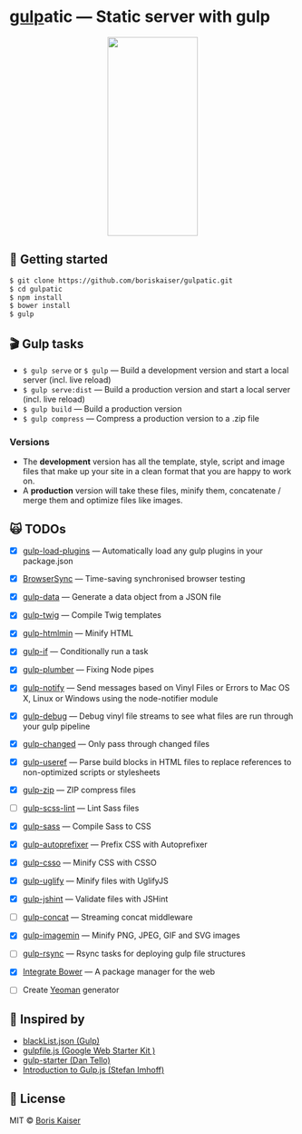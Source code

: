 # [gulp](http://gulpjs.com)atic — Static server with gulp

<p align="center">
  <img width="159" height="350" src="https://raw.githubusercontent.com/boriskaiser/gulpatic/master/src/images/gulp-logo/gulp-logo.png">
</p>

## :rocket: Getting started
```bash
$ git clone https://github.com/boriskaiser/gulpatic.git
$ cd gulpatic
$ npm install
$ bower install
$ gulp
```

## :clapper: Gulp tasks
- `$ gulp serve` or `$ gulp` — Build a development version and start a local server (incl. live reload)
- `$ gulp serve:dist` — Build a production version and start a local server (incl. live reload)
- `$ gulp build` — Build a production version
- `$ gulp compress` — Compress a production version to a .zip file

### Versions
- The **development** version has all the template, style, script and image files that make up your site in a clean format that you are happy to work on.
- A **production** version will take these files, minify them, concatenate / merge them and optimize files like images.

## :scream_cat: TODOs
- [x] [gulp-load-plugins](https://github.com/jackfranklin/gulp-load-plugins) — Automatically load any gulp plugins in your package.json
- [x] [BrowserSync](https://github.com/BrowserSync/browser-sync) — Time-saving synchronised browser testing
- [x] [gulp-data](https://github.com/colynb/gulp-data) — Generate a data object from a JSON file
- [x] [gulp-twig](https://github.com/zimmen/gulp-twig) — Compile Twig templates
- [x] [gulp-htmlmin](https://github.com/jonschlinkert/gulp-htmlmin) — Minify HTML
- [x] [gulp-if](https://github.com/robrich/gulp-if) — Conditionally run a task
- [x] [gulp-plumber](https://github.com/floatdrop/gulp-plumber) — Fixing Node pipes
- [x] [gulp-notify](https://github.com/mikaelbr/gulp-notify) — Send messages based on Vinyl Files or Errors to Mac OS X, Linux or Windows using the node-notifier module
- [x] [gulp-debug](https://github.com/sindresorhus/gulp-debug) — Debug vinyl file streams to see what files are run through your gulp pipeline
- [x] [gulp-changed](https://github.com/sindresorhus/gulp-changed) — Only pass through changed files
- [x] [gulp-useref](https://github.com/jonkemp/gulp-useref) — Parse build blocks in HTML files to replace references to non-optimized scripts or stylesheets
- [x] [gulp-zip](https://github.com/sindresorhus/gulp-zip) — ZIP compress files
- [ ] [gulp-scss-lint](https://github.com/juanfran/gulp-scss-lint) — Lint Sass files
- [x] [gulp-sass](https://github.com/dlmanning/gulp-sass) — Compile Sass to CSS
- [x] [gulp-autoprefixer](https://github.com/sindresorhus/gulp-autoprefixer) — Prefix CSS with Autoprefixer
- [x] [gulp-csso](https://github.com/ben-eb/gulp-csso) — Minify CSS with CSSO
- [x] [gulp-uglify](https://github.com/terinjokes/gulp-uglify) — Minify files with UglifyJS
- [x] [gulp-jshint](https://github.com/spalger/gulp-jshint) — Validate files with JSHint
- [ ] [gulp-concat](https://github.com/wearefractal/gulp-concat) — Streaming concat middleware
- [x] [gulp-imagemin](https://github.com/sindresorhus/gulp-imagemin) — Minify PNG, JPEG, GIF and SVG images
- [ ] [gulp-rsync](https://github.com/jerrysu/gulp-rsync) — Rsync tasks for deploying gulp file structures
- [x] [Integrate Bower](https://github.com/bower/bower) — A package manager for the web
- [ ] Create [Yeoman](http://yeoman.io/) generator


## :raised_hands: Inspired by
- [blackList.json (Gulp)](https://github.com/gulpjs/plugins/blob/master/src/blackList.json)
- [gulpfile.js (Google Web Starter Kit )](https://github.com/google/web-starter-kit/blob/master/gulpfile.js)
- [gulp-starter (Dan Tello)](https://github.com/greypants/gulp-starter)
- [Introduction to Gulp.js (Stefan Imhoff)](http://stefanimhoff.de/2014/gulp-tutorial-1-intro-setup/)


## :beers: License
MIT © [Boris Kaiser](http://boriskaiser.com)
